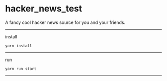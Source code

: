 # hacker_news_test

A fancy cool hacker news source for you and your friends.

---------------------------------------------------------------------------------------------------------
install

```
yarn install
```

---------------------------------------------------------------------------------------------------------
run

```
yarn run start
```

---------------------------------------------------------------------------------------------------------